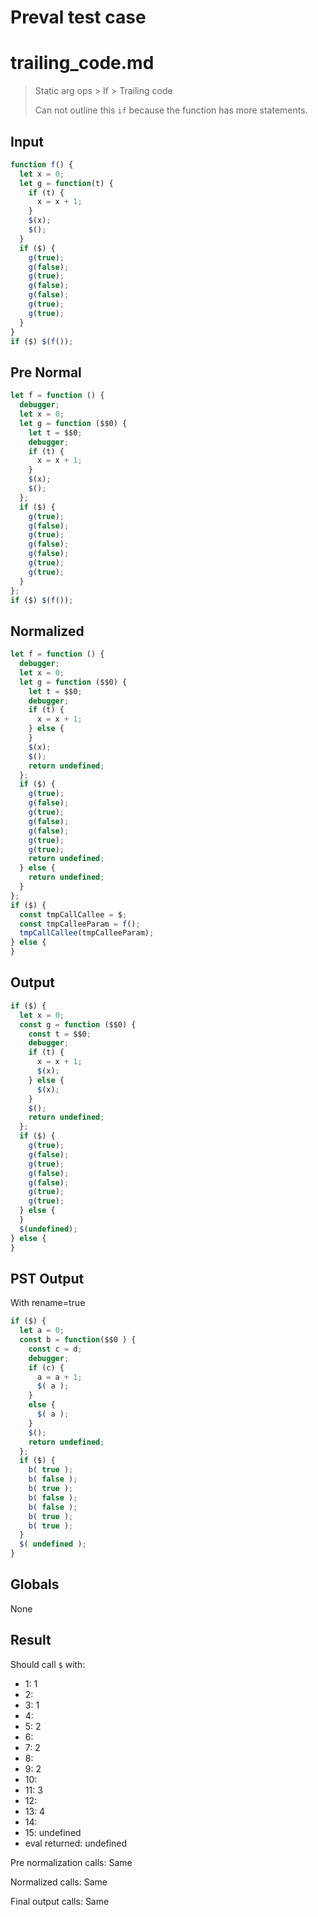 # Preval test case

# trailing_code.md

> Static arg ops > If > Trailing code
>
> Can not outline this `if` because the function has more statements.

## Input

`````js filename=intro
function f() {
  let x = 0;
  let g = function(t) {
    if (t) {
      x = x + 1;
    }
    $(x);
    $();
  }
  if ($) {
    g(true);
    g(false);
    g(true);
    g(false);
    g(false);
    g(true);
    g(true);
  }
}
if ($) $(f());
`````

## Pre Normal


`````js filename=intro
let f = function () {
  debugger;
  let x = 0;
  let g = function ($$0) {
    let t = $$0;
    debugger;
    if (t) {
      x = x + 1;
    }
    $(x);
    $();
  };
  if ($) {
    g(true);
    g(false);
    g(true);
    g(false);
    g(false);
    g(true);
    g(true);
  }
};
if ($) $(f());
`````

## Normalized


`````js filename=intro
let f = function () {
  debugger;
  let x = 0;
  let g = function ($$0) {
    let t = $$0;
    debugger;
    if (t) {
      x = x + 1;
    } else {
    }
    $(x);
    $();
    return undefined;
  };
  if ($) {
    g(true);
    g(false);
    g(true);
    g(false);
    g(false);
    g(true);
    g(true);
    return undefined;
  } else {
    return undefined;
  }
};
if ($) {
  const tmpCallCallee = $;
  const tmpCalleeParam = f();
  tmpCallCallee(tmpCalleeParam);
} else {
}
`````

## Output


`````js filename=intro
if ($) {
  let x = 0;
  const g = function ($$0) {
    const t = $$0;
    debugger;
    if (t) {
      x = x + 1;
      $(x);
    } else {
      $(x);
    }
    $();
    return undefined;
  };
  if ($) {
    g(true);
    g(false);
    g(true);
    g(false);
    g(false);
    g(true);
    g(true);
  } else {
  }
  $(undefined);
} else {
}
`````

## PST Output

With rename=true

`````js filename=intro
if ($) {
  let a = 0;
  const b = function($$0 ) {
    const c = d;
    debugger;
    if (c) {
      a = a + 1;
      $( a );
    }
    else {
      $( a );
    }
    $();
    return undefined;
  };
  if ($) {
    b( true );
    b( false );
    b( true );
    b( false );
    b( false );
    b( true );
    b( true );
  }
  $( undefined );
}
`````

## Globals

None

## Result

Should call `$` with:
 - 1: 1
 - 2: 
 - 3: 1
 - 4: 
 - 5: 2
 - 6: 
 - 7: 2
 - 8: 
 - 9: 2
 - 10: 
 - 11: 3
 - 12: 
 - 13: 4
 - 14: 
 - 15: undefined
 - eval returned: undefined

Pre normalization calls: Same

Normalized calls: Same

Final output calls: Same
